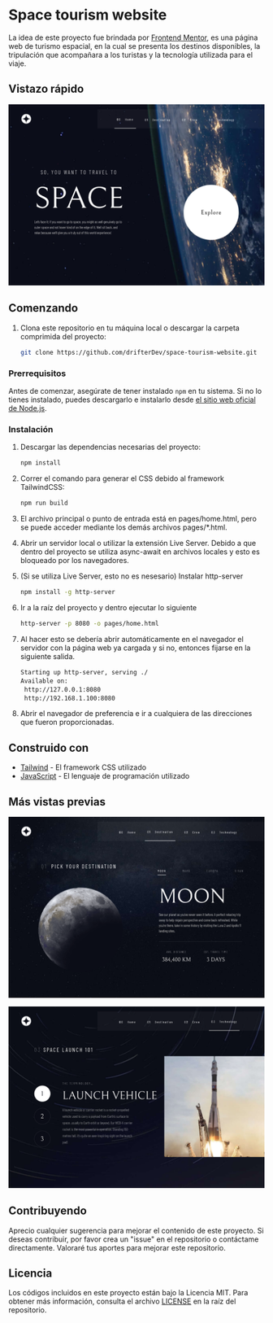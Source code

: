 # Space tourism website

La idea de este proyecto fue brindada por [Frontend Mentor](https://www.frontendmentor.io), es una página web de turismo espacial, en la cual se presenta los destinos disponibles, la tripulación que acompañara a los turistas y la tecnología utilizada para el viaje.

## Vistazo rápido

![Vista previa 1](assets/preview.png)


## Comenzando 

1. Clona este repositorio en tu máquina local o descargar la carpeta comprimida del proyecto:

   ```bash
   git clone https://github.com/drifterDev/space-tourism-website.git
   ```

### Prerrequisitos 

Antes de comenzar, asegúrate de tener instalado `npm` en tu sistema. Si no lo tienes instalado, puedes descargarlo e instalarlo desde [el sitio web oficial de Node.js](https://nodejs.org/).

### Instalación 

1. Descargar las dependencias necesarias del proyecto:

   ```bash
   npm install
   ```

2. Correr el comando para generar el CSS debido al framework TailwindCSS:

   ```bash
   npm run build
   ```

3. El archivo principal o punto de entrada está en pages/home.html, pero se puede acceder mediante los demás archivos pages/\*.html.

4. Abrir un servidor local o utilizar la extensión Live Server. Debido a que dentro del proyecto se utiliza async-await en archivos locales y esto es bloqueado por los navegadores.

5. (Si se utiliza Live Server, esto no es nesesario) Instalar http-server

   ```bash
   npm install -g http-server
   ```

6. Ir a la raíz del proyecto y dentro ejecutar lo siguiente
   ```bash
   http-server -p 8080 -o pages/home.html
   ```
7. Al hacer esto se debería abrir automáticamente en el navegador el servidor con la página web ya cargada y si no, entonces fijarse en la siguiente salida.

   ```bash
   Starting up http-server, serving ./
   Available on:
    http://127.0.0.1:8080
    http://192.168.1.100:8080
   ```

8. Abrir el navegador de preferencia e ir a cualquiera de las direcciones que fueron proporcionadas.

## Construido con

* [Tailwind](https://tailwindcss.com/) - El framework CSS utilizado
* [JavaScript](https://developer.mozilla.org/es/docs/Web/JavaScript) - El lenguaje de programación utilizado

## Más vistas previas

![Vista previa 2](assets/preview2.png)

![Vista previa 3](assets/preview3.png)

## Contribuyendo 

Aprecio cualquier sugerencia para mejorar el contenido de este proyecto. Si deseas contribuir, por favor crea un "issue" en el repositorio o contáctame directamente. Valoraré tus aportes para mejorar este repositorio.

## Licencia

Los códigos incluidos en este proyecto están bajo la Licencia MIT. Para obtener más información, consulta el archivo [LICENSE](LICENSE) en la raíz del repositorio.
